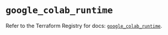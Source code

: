# `google_colab_runtime`

Refer to the Terraform Registry for docs: [`google_colab_runtime`](https://registry.terraform.io/providers/hashicorp/google/6.18.0/docs/resources/colab_runtime).
